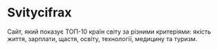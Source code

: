# Svitycifrax
Сайт, який показує ТОП-10 країн світу за різними критеріями: якість життя, зарплати, щастя, освіту, технології, медицину та туризм.
